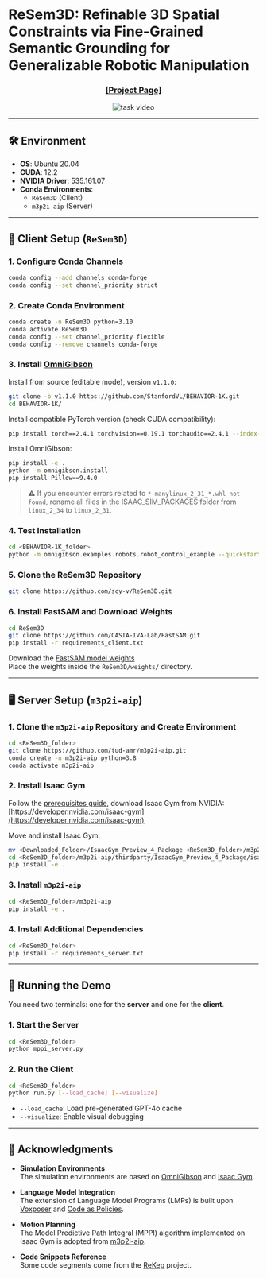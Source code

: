 # ReSem3D: Refinable 3D Spatial Constraints via Fine-Grained Semantic Grounding for Generalizable Robotic Manipulation

<h3 align="center">
  <a href="https://resem3d.github.io/">[Project Page]</a>
</h3>

<p align="center">
  <img src="videos/task.gif" alt="task video">
</p>

---

## 🛠️ Environment

- **OS**: Ubuntu 20.04  
- **CUDA**: 12.2  
- **NVIDIA Driver**: 535.161.07  
- **Conda Environments**:  
  - `ReSem3D` (Client)  
  - `m3p2i-aip` (Server)  

---

## 🔧 Client Setup (`ReSem3D`)

### 1. Configure Conda Channels

```bash
conda config --add channels conda-forge
conda config --set channel_priority strict
```

### 2. Create Conda Environment

```bash
conda create -n ReSem3D python=3.10 
conda activate ReSem3D
conda config --set channel_priority flexible
conda config --remove channels conda-forge
```

### 3. Install [OmniGibson](https://behavior.stanford.edu/omnigibson/getting_started/installation.html)

Install from source (editable mode), version `v1.1.0`:

```bash
git clone -b v1.1.0 https://github.com/StanfordVL/BEHAVIOR-1K.git
cd BEHAVIOR-1K/
```

Install compatible PyTorch version (check CUDA compatibility):

```bash
pip install torch==2.4.1 torchvision==0.19.1 torchaudio==2.4.1 --index-url https://download.pytorch.org/whl/cu118
```

Install OmniGibson:

```bash
pip install -e .
python -m omnigibson.install
pip install Pillow==9.4.0
```

> ⚠️ If you encounter errors related to `*-manylinux_2_31_*.whl not found`, rename all files in the ISAAC_SIM_PACKAGES folder from `linux_2_34` to `linux_2_31`.

### 4. Test Installation

```bash
cd <BEHAVIOR-1K_folder>
python -m omnigibson.examples.robots.robot_control_example --quickstart
```

### 5. Clone the ReSem3D Repository

```bash
git clone https://github.com/scy-v/ReSem3D.git
```

### 6. Install FastSAM and Download Weights

```bash
cd ReSem3D
git clone https://github.com/CASIA-IVA-Lab/FastSAM.git
pip install -r requirements_client.txt
```

Download the [FastSAM model weights](https://drive.usercontent.google.com/download?id=1m1sjY4ihXBU1fZXdQ-Xdj-mDltW-2Rqv&export=download)  
Place the weights inside the `ReSem3D/weights/` directory.

---

## 🖥️ Server Setup (`m3p2i-aip`)

### 1. Clone the `m3p2i-aip` Repository and Create Environment

```bash
cd <ReSem3D_folder>
git clone https://github.com/tud-amr/m3p2i-aip.git
conda create -n m3p2i-aip python=3.8
conda activate m3p2i-aip
```

### 2. Install Isaac Gym

Follow the [prerequisites guide](https://github.com/tud-amr/m3p2i-aip/blob/master/thirdparty/README.md), download Isaac Gym from NVIDIA:[https://developer.nvidia.com/isaac-gym](https://developer.nvidia.com/isaac-gym)

Move and install Isaac Gym:

```bash
mv <Downloaded_Folder>/IsaacGym_Preview_4_Package <ReSem3D_folder>/m3p2i-aip/thirdparty/
cd <ReSem3D_folder>/m3p2i-aip/thirdparty/IsaacGym_Preview_4_Package/isaacgym/python
pip install -e .
```

### 3. Install `m3p2i-aip`

```bash
cd <ReSem3D_folder>/m3p2i-aip
pip install -e .
```

### 4. Install Additional Dependencies

```bash
cd <ReSem3D_folder>
pip install -r requirements_server.txt
```

---

## 🚀 Running the Demo

You need two terminals: one for the **server** and one for the **client**.

### 1. Start the Server

```bash
cd <ReSem3D_folder>
python mppi_server.py
```

### 2. Run the Client

```bash
cd <ReSem3D_folder>
python run.py [--load_cache] [--visualize]
```

- `--load_cache`: Load pre-generated GPT-4o cache  
- `--visualize`: Enable visual debugging

---

## 🙏 Acknowledgments

- **Simulation Environments**  
  The simulation environments are based on [OmniGibson](https://behavior.stanford.edu/omnigibson/getting_started/installation.html) and [Isaac Gym](https://developer.nvidia.com/isaac-gym).

- **Language Model Integration**  
  The extension of Language Model Programs (LMPs) is built upon [Voxposer](https://voxposer.github.io/) and [Code as Policies](https://code-as-policies.github.io/).

- **Motion Planning**  
  The Model Predictive Path Integral (MPPI) algorithm implemented on Isaac Gym is adopted from [m3p2i-aip](https://autonomousrobots.nl/paper_websites/m3p2i-aip).

- **Code Snippets Reference**  
  Some code segments come from the [ReKep](https://rekep-robot.github.io/) project.

